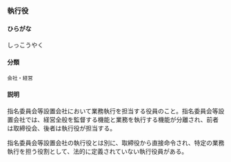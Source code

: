 <div style="display:none;">

## [あ行](securities-terms?id=あ行)
## [か行](securities-terms?id=か行)
## [さ行](securities-terms?id=さ行)

</div>

### 執行役

#### ひらがな

しっこうやく

#### 分類

`会社・経営`

#### 説明

指名委員会等設置会社において業務執行を担当する役員のこと。指名委員会等設置会社では、経営全般を監督する機能と業務を執行する機能が分離され、前者は取締役会、後者は執行役が担当する。
 
指名委員会等設置会社の執行役とは別に、取締役から直接命令され、特定の業務執行を担う役割として、法的に定義されていない執行役員がある。

<div style="display:none;">

## [た行](securities-terms?id=た行)
## [な行](securities-terms?id=な行)
## [は行](securities-terms?id=は行)
## [ま行](securities-terms?id=ま行)
## [や行](securities-terms?id=や行)
## [ら行](securities-terms?id=ら行)
## [わ行](securities-terms?id=わ行)
## [英数字・記号](securities-terms?id=英数字・記号)

</div>

